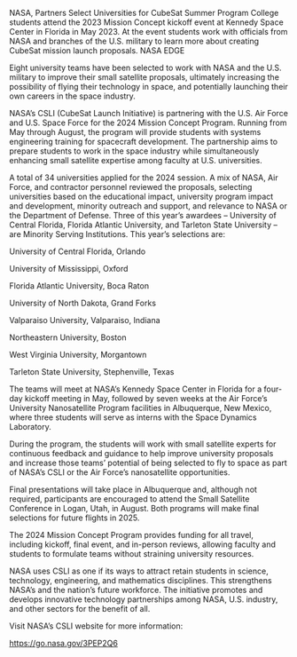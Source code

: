 NASA, Partners Select Universities for CubeSat Summer Program 
 College students attend the 2023 Mission Concept kickoff event at Kennedy Space Center in Florida in May 2023. At the event students work with officials from NASA and branches of the U.S. military to learn more about creating CubeSat mission launch proposals. NASA EDGE

Eight university teams have been selected to work with NASA and the U.S. military to improve their small satellite proposals, ultimately increasing the possibility of flying their technology in space, and potentially launching their own careers in the space industry.

NASA’s CSLI (CubeSat Launch Initiative) is partnering with the U.S. Air Force and U.S. Space Force for the 2024 Mission Concept Program. Running from May through August, the program will provide students with systems engineering training for spacecraft development. The partnership aims to prepare students to work in the space industry while simultaneously enhancing small satellite expertise among faculty at U.S. universities.

A total of 34 universities applied for the 2024 session. A mix of NASA, Air Force, and contractor personnel reviewed the proposals, selecting universities based on the educational impact, university program impact and development, minority outreach and support, and relevance to NASA or the Department of Defense. Three of this year’s awardees – University of Central Florida, Florida Atlantic University, and Tarleton State University – are Minority Serving Institutions. This year’s selections are:

University of Central Florida, Orlando

University of Mississippi, Oxford

Florida Atlantic University, Boca Raton

University of North Dakota, Grand Forks

Valparaiso University, Valparaiso, Indiana

Northeastern University, Boston

West Virginia University, Morgantown

Tarleton State University, Stephenville, Texas

The teams will meet at NASA’s Kennedy Space Center in Florida for a four-day kickoff meeting in May, followed by seven weeks at the Air Force’s University Nanosatellite Program facilities in Albuquerque, New Mexico, where three students will serve as interns with the Space Dynamics Laboratory.

During the program, the students will work with small satellite experts for continuous feedback and guidance to help improve university proposals and increase those teams’ potential of being selected to fly to space as part of NASA’s CSLI or the Air Force’s nanosatellite opportunities.

Final presentations will take place in Albuquerque and, although not required, participants are encouraged to attend the Small Satellite Conference in Logan, Utah, in August. Both programs will make final selections for future flights in 2025.

The 2024 Mission Concept Program provides funding for all travel, including kickoff, final event, and in-person reviews, allowing faculty and students to formulate teams without straining university resources.

NASA uses CSLI as one if its ways to attract retain students in science, technology, engineering, and mathematics disciplines. This strengthens NASA’s and the nation’s future workforce. The initiative promotes and develops innovative technology partnerships among NASA, U.S. industry, and other sectors for the benefit of all.

Visit NASA’s CSLI website for more information:

https://go.nasa.gov/3PEP2Q6